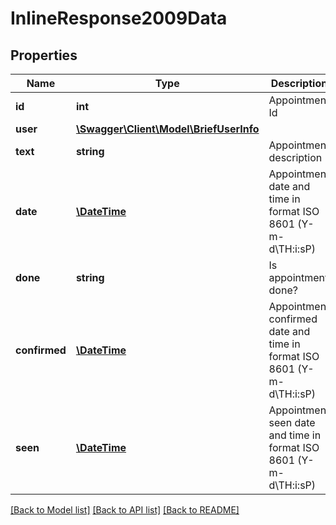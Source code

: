 # InlineResponse2009Data

## Properties
Name | Type | Description | Notes
------------ | ------------- | ------------- | -------------
**id** | **int** | Appointment Id | [optional] 
**user** | [**\Swagger\Client\Model\BriefUserInfo**](BriefUserInfo.md) |  | [optional] 
**text** | **string** | Appointment description | [optional] 
**date** | [**\DateTime**](\DateTime.md) | Appointment date and time in format ISO 8601 (Y-m-d\\TH:i:sP) | [optional] 
**done** | **string** | Is appointment done? | [optional] 
**confirmed** | [**\DateTime**](\DateTime.md) | Appointment confirmed date and time in format ISO 8601 (Y-m-d\\TH:i:sP) | [optional] 
**seen** | [**\DateTime**](\DateTime.md) | Appointment seen date and time in format ISO 8601 (Y-m-d\\TH:i:sP) | [optional] 

[[Back to Model list]](../../README.md#documentation-for-models) [[Back to API list]](../../README.md#documentation-for-api-endpoints) [[Back to README]](../../README.md)

